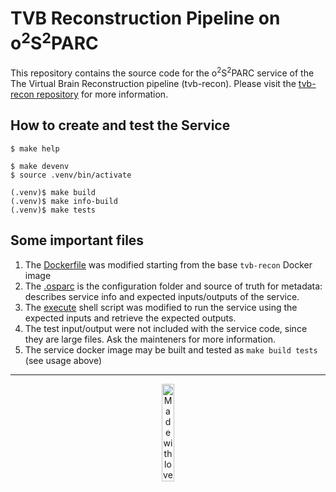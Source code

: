 # TVB Reconstruction Pipeline on o<sup>2</sup>S<sup>2</sup>PARC

This repository contains the source code for the o<sup>2</sup>S<sup>2</sup>PARC service of the The Virtual Brain Reconstruction pipeline (tvb-recon). Please visit the [tvb-recon repository](https://github.com/the-virtual-brain/tvb-recon) for more information.

## How to create and test the Service

```console
$ make help

$ make devenv
$ source .venv/bin/activate

(.venv)$ make build
(.venv)$ make info-build
(.venv)$ make tests
```

## Some important files

1. The [Dockerfile](tvb-recon/src/Dockerfile) was modified starting from the base `tvb-recon` Docker image
2. The [.osparc](.osparc) is the configuration folder and source of truth for metadata: describes service info and expected inputs/outputs of the service.
3. The [execute](tvb-recon/service.cli/execute) shell script was modified to run the service using the expected inputs and retrieve the expected outputs.
4. The test input/output were not included with the service code, since they are large files. Ask the mainteners for more information.
5. The service docker image may be built and tested as ``make build tests`` (see usage above)


---
<p align="center">
<image src="https://github.com/ITISFoundation/osparc-simcore-python-client/blob/4e8b18494f3191d55f6692a6a605818aeeb83f95/docs/_media/mwl.png" alt="Made with love at www.z43.swiss" width="20%" />
</p>

